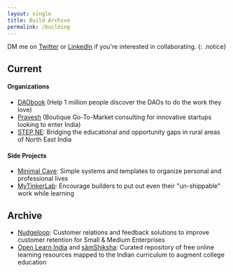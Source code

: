 ```yaml
---
layout: single
title: Build Archive
permalink: /building
---
```

DM me on [Twitter](https://twitter.com/anilgeorge04) or [LinkedIn](https://www.linkedin.com/in/anilgeorge04) if you're interested in collaborating.
{: .notice}
## Current
#### Organizations
- [DAObook](http://daobook.site) (Help 1 million people discover the DAOs to do the work they love)
- [Pravesh](https://pravesh.org/) (Boutique Go-To-Market consulting for innovative startups looking to enter India)
- [STEP NE](https://stepnortheast.org): Bridging the educational and opportunity gaps in rural areas of North East India

#### Side Projects
- [Minimal Cave](https://minimalcave.com): Simple systems and templates to organize personal and professional lives
- [MyTinkerLab](/tinker): Encourage builders to put out even their "un-shippable" work while learning

## Archive
- [Nudgeloop](https://nudgeloop.com): Customer relations and feedback solutions to improve customer retention for Small & Medium Enterprises
- [Open Learn India](https://anilgeorge.blog/openlearnindia) and [sāmShiksha](https://samshiksha.gov.in): Curated repository of free online learning resources mapped to the Indian curriculum to augment college education